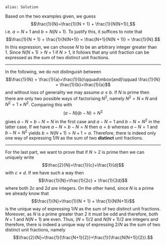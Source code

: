 ````
alias: Solution
````

Based on the two examples given, we guess
$$\frac{1}{N}=\frac{1}{N + 1} + \frac{1}{N(N+1)},$$
i.e. $a = N+1$ and $b=N(N+1)$. To justify this, it suffices to note that
$$\frac{1}{N + 1} + \frac{1}{N(N+1)} = \frac{N+1}{N(N + 1)} = \frac{1}{N}.$$
In this expression, we can choose $N$ to be an arbitrary integer greater than $1$. Since $N(N+1) > N+1$ if $N>1$, it follows that any unit fraction can be expressed as the sum of two distinct unit fractions.

* * *

In the following, we do not distinguish between
$$\frac{1}{N} = \frac{1}{a}+\frac{1}{b}\qquad\mbox{and}\qquad \frac{1}{N} = \frac{1}{b}+\frac{1}{a}$$
and without loss of generality we may assume $a\leq b$. If $N$ is prime then there are only two possible ways of factorising $N^2$, namely $N^2=N\times N$ and $N^2=1\times N^2$. Comparing this with
$$(a-N)(b-N)=N^2$$
gives $a-N=b-N=N$ in the first case and $a-N = 1$ and $b-N=N^2$ in the latter case. If we have $a-N=b-N=N$ then $a=b$ whereas $a-N = 1$ and $b-N=N^2$ yields $b=N(N+1)>N+1=a$. Therefore, there is indeed only one way of expressing $1/N$ as the sum of two **distinct** unit fractions.

* * *

For the last part, we want to prove that if $N>2$ is prime then we can uniquely write
$$\frac{2}{N}=\frac{1}{c}+\frac{1}{d}$$
with $c\not= d$. If we have such a way then
$$\frac{1}{N}=\frac{1}{2c} + \frac{1}{2d}$$
where both $2c$ and $2d$ are integers. On the other hand, since $N$ is a prime we already know that
$$\frac{1}{N}=\frac{1}{N + 1} + \frac{1}{N(N+1)}$$
is the unique way of expressing $1/N$ as the sum of two distinct unit fractions. Moreover, as $N$ is a prime greater than $2$ it must be odd and therefore, both $N+1$ and $N(N+1)$ are even. Thus, $(N+1)/2$ and $N(N+1)/2$ are integers and therefore, there is indeed a unique way of expressing $2/N$ as the sum of two distinct unit fractions, namely
$$\frac{2}{N}=\frac{1}{\frac{N+1}{2}}+\frac{1}{\frac{N(N+1)}{2}}.$$
